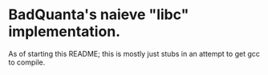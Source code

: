 # BadQuanta's naieve "libc" implementation.

As of starting this README; this is mostly just stubs in an attempt to get gcc to compile.

